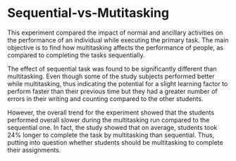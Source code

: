 # Sequential-vs-Mutitasking

This experiment compared the impact of normal and ancillary activities on the performance of an individual while executing the primary task. 
The main objective is to find how multitasking affects the performance of people, as compared to completing the tasks sequentially.

The effect of sequential task was found to be significantly different than multitasking. 
Even though some of the study subjects performed better while multitasking, thus indicating the potential for a slight learning 
factor to perform faster than their previous time but they had a greater number of errors in their writing and counting compared to the other students.

However, the overall trend for the experiment showed that the students performed overall slower during the multitasking run compared to the sequential one. 
In fact, the study showed that on average, students took 24% longer to complete the task by multitasking than sequential. 
Thus, putting into question whether students should be multitasking to complete their assignments.
